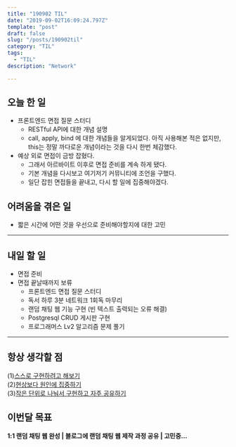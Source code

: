 ```yaml
---
title: "190902 TIL"
date: "2019-09-02T16:09:24.797Z"
template: "post"
draft: false
slug: "/posts/190902til"
category: "TIL"
tags:
  - "TIL"
description: "Network"

---
```


## 오늘 한 일

- 프론트엔드 면접 질문 스터디
  - RESTful API에 대한 개념 설명
  - call, apply, bind 에 대한 개념들을 알게되었다. 아직 사용해본 적은 없지만, this는 정말 까다로운 개념이라는 것을 다시 한번 체감했다.
- 예상 외로 면접이 금방 잡혔다.
  - 그래서 아르바이트 이후로 면접 준비를 계속 하게 됐다.
  - 기본 개념을 다시보고 여기저기 커뮤니티에 조언을 구했다.
  - 일단 잡힌 면접들을 끝내고, 다시 할 일에 집중해야겠다.

## 어려움을 겪은 일

- 짧은 시간에 어떤 것을 우선으로 준비해야할지에 대한 고민

---

## 내일 할 일

- 면접 준비
- 면접 끝날때까지 보류
  - 프론트엔드 면접 질문 스터디
  - 독서 하루 3분 네트워크 1회독 마무리
  - 랜덤 채팅 웹 기능 구현 (빈 텍스트 출력되는 오류 해결)
  - Postgresql CRUD 게시판 구현
  - 프로그래머스 Lv2 알고리즘 문제 풀기

------



## 항상 생각할 점

(1)<u>스스로 구현하려고 해보기</u> <br>(2)<u>현상보다 원인에 집중하기</u> <br>(3)<u>작은 단위로 나눠서 구현하고 자주 공유하기</u>



## 이번달 목표

**1:1 랜덤 채팅 웹 완성 | 블로그에 랜덤 채팅 웹 제작 과정 공유 | 고민중...**

